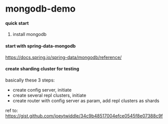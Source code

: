 # mongodb-demo

#### quick start

1. install mongodb


#### start with spring-data-mongodb

https://docs.spring.io/spring-data/mongodb/reference/

#### create sharding cluster for testing

basically these 3 steps:
- create config server, initiate
- create several repl clusters, initiate
- create router with config server as param, add repl clusters as shards

ref to: https://gist.github.com/joeytwiddle/34c9b48517004efce0545f8e07388c9f

